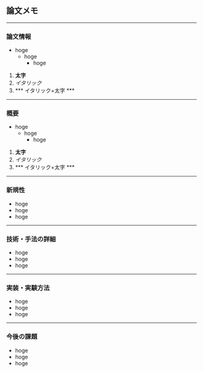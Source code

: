 
## 論文メモ

---

### 論文情報

- hoge
	- hoge
		- hoge

1. **太字**
2. *イタリック*
3. *** イタリック+太字 ***

---

### 概要

- hoge
	- hoge
		- hoge

1. **太字**
2. *イタリック*
3. *** イタリック+太字 ***

---

### 新規性

- hoge
- hoge
- hoge

---

### 技術・手法の詳細

- hoge
- hoge
- hoge

---

### 実装・実験方法

- hoge
- hoge
- hoge


---

### 今後の課題

- hoge
- hoge
- hoge

